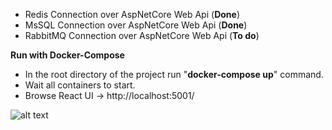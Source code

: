 - Redis Connection over AspNetCore Web Api (**Done**)
- MsSQL Connection over AspNetCore Web Api (**Done**)
- RabbitMQ Connection over AspNetCore Web Api (**To do**)

**Run with Docker-Compose**

- In the root directory of the project run "**docker-compose up**" command.
- Wait all containers to start.
- Browse React UI -> http://localhost:5001/

![alt text](https://github.com/suadev/docker-workshop-with-react-aspnetcore-redis-rabbitmq-mssql/blob/master/react_ui/public/docker_workshop.png)
